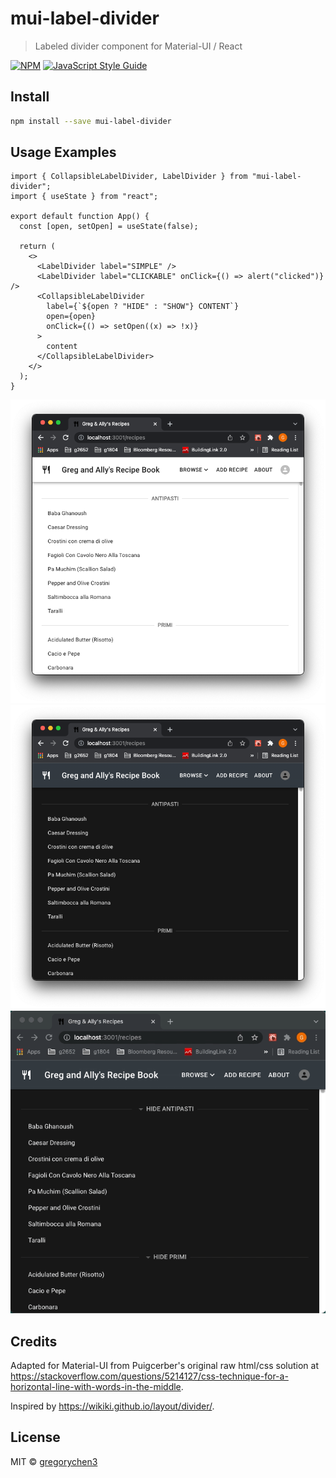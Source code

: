 # mui-label-divider

> Labeled divider component for Material-UI / React

[![NPM](https://img.shields.io/npm/v/mui-label-divider.svg)](https://www.npmjs.com/package/mui-label-divider) [![JavaScript Style Guide](https://img.shields.io/badge/code_style-standard-brightgreen.svg)](https://standardjs.com)

## Install

```bash
npm install --save mui-label-divider
```

## Usage Examples

```tsx
import { CollapsibleLabelDivider, LabelDivider } from "mui-label-divider";
import { useState } from "react";

export default function App() {
  const [open, setOpen] = useState(false);

  return (
    <>
      <LabelDivider label="SIMPLE" />
      <LabelDivider label="CLICKABLE" onClick={() => alert("clicked")} />
      <CollapsibleLabelDivider
        label={`${open ? "HIDE" : "SHOW"} CONTENT`}
        open={open}
        onClick={() => setOpen((x) => !x)}
      >
        content
      </CollapsibleLabelDivider>
    </>
  );
}
```

![Light theme](/screenshots/light.png?raw=true "Light Theme")
![Dark theme](/screenshots/dark.png?raw=true "Dark Theme")
![Collapsible](/screenshots/collapsible.gif?raw=true "Collapsible")

## Credits

Adapted for Material-UI from Puigcerber's original raw html/css solution at https://stackoverflow.com/questions/5214127/css-technique-for-a-horizontal-line-with-words-in-the-middle.

Inspired by https://wikiki.github.io/layout/divider/.

## License

MIT © [gregorychen3](https://github.com/gregorychen3)
